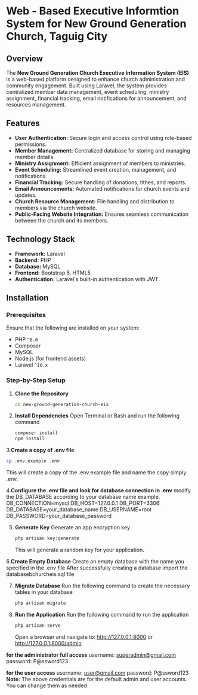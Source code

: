 # Web - Based Executive Informtion System for New Ground Generation Church, Taguig City

## Overview

The **New Ground Generation Church Executive Information System (EIS)** is a web-based platform designed to enhance church administration and community engagement. Built using Laravel, the system provides centralized member data management, event scheduling, ministry assignment, financial tracking, email notifications for announcement, and resources management.

## Features

-   **User Authentication:** Secure login and access control using role-based permissions.
-   **Member Management:** Centralized database for storing and managing member details.
-   **Ministry Assignment:** Efficient assignment of members to ministries.
-   **Event Scheduling:** Streamlined event creation, management, and notifications.
-   **Financial Tracking:** Secure handling of donations, tithes, and reports.
-   **Email Announcements:** Automated notifications for church events and updates.
-   **Church Resource Management:** File handling and distribution to members via the church website.
-   **Public-Facing Website Integration:** Ensures seamless communication between the church and its members.

## Technology Stack

-   **Framework:** Laravel
-   **Backend:** PHP
-   **Database:** MySQL
-   **Frontend:** Bootstrap 5, HTML5
-   **Authentication:** Laravel's built-in authentication with JWT.

## Installation

### Prerequisites

Ensure that the following are installed on your system:

-   PHP `^8.0`
-   Composer
-   MySQL
-   Node.js (for frontend assets)
-   Laravel `^10.x`

### Step-by-Step Setup

1. **Clone the Repository**
    ```bash
    cd new-ground-generation-church-eis
    ```
2. **Install Dependencies**
   Open Terminal or Bash and run the following command
    ```bash
    composer install
    npm install
    ```

3.**Create a copy of .env file**
```bash
cp .env.example .env
```
This will create a copy of the .env.example file and name the copy simply .env.

4.**Configure the .env file and look for database connection in .env**
modify the DB_DATABASE according to your database name
example.
DB_CONNECTION=mysql
DB_HOST=127.0.0.1
DB_PORT=3306
DB_DATABASE=your_database_name
DB_USERNAME=root
DB_PASSWORD=your_database_password

5. **Generate Key**
   Generate an app encryption key
   ```bash
   php artisan key:generate
   ```
   This will generate a random key for your application.

6.**Create Empty Database**
Create an empty database with the name you specified in the .env file
After successfully creating a database import the databasebchurcheis.sql file

7. **Migrate Database**
   Run the following command to create the necessary tables in your database
   ```bash
   php artisan migrate
   ```

8. **Run the Application**
   Run the following command to run the application
   ```bash
   php artisan serve
   ```
   Open a browser and navigate to: http://127.0.0.1:8000 or http://127.0.0.1:8000/admin

**for the administrator full access**
username: superadmin@gmail.com
password: P@ssword123

**for the user access**
username: user@gmail.com
password: P@ssword123
**Note:** The above credentials are for the default admin and user accounts. You can change them as
needed
